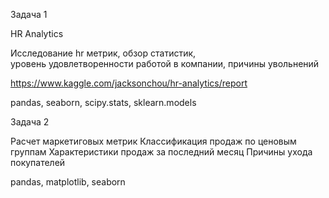 Задача 1  

HR Analytics

Исследование hr метрик, обзор статистик,  
уровeнь удовлетворенности работой в компании, причины увольнений

https://www.kaggle.com/jacksonchou/hr-analytics/report

pandas, seaborn, scipy.stats, sklearn.models


Задача 2  

Расчет  маркетиговых метрик
Классификация продаж по ценовым группам
Характеристики продаж за последний месяц
Причины ухода покупателей

pandas, matplotlib, seaborn
